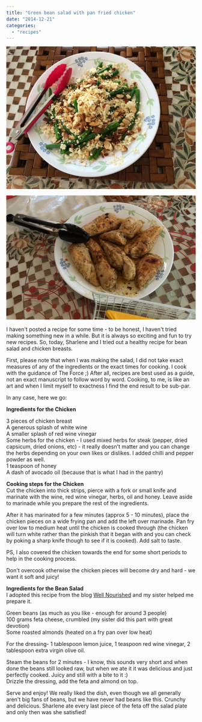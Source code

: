 ```yaml
---
title: "Green bean salad with pan fried chicken"
date: "2014-12-21"
categories: 
  - "recipes"
---
```


[![](images/aeed0-img_4709.jpg)](https://shalveena.files.wordpress.com/2014/12/aeed0-img_4709.jpg)

  

  

[![](images/aa0e7-img_47142bcropped.png)](https://shalveena.files.wordpress.com/2014/12/aa0e7-img_47142bcropped.png)

  
  
I haven't posted a recipe for some time - to be honest, I haven't tried making something new in a while. But it is always so exciting and fun to try new recipes. So, today, Sharlene and I tried out a healthy recipe for bean salad and chicken breasts.  
  
First, please note that when I was making the salad, I did not take exact measures of any of the ingredients or the exact times for cooking. I cook with the guidance of The Force ;) After all, recipes are best used as a guide, not an exact manuscript to follow word by word. Cooking, to me, is like an art and when I limit myself to exactness I find the end result to be sub-par.  
  
In any case, here we go:  
  
**Ingredients for the Chicken**  
  
3 pieces of chicken breast  
A generous splash of white wine  
A smaller splash of red wine vinegar  
Some herbs for the chicken - I used mixed herbs for steak (pepper, dried capsicum, dried onions, etc) - it really doesn't matter and you can change the herbs depending on your own likes or dislikes. I added chilli and pepper powder as well.  
1 teaspoon of honey  
A dash of avocado oil (because that is what I had in the pantry)  
  
**Cooking steps for the Chicken**  
Cut the chicken into thick strips, pierce with a fork or small knife and marinate with the wine, red wine vinegar, herbs, oil and honey. Leave aside to marinade while you prepare the rest of the ingredients.  
  
After it has marinated for a few minutes (approx 5 - 10 minutes), place the chicken pieces on a wide frying pan and add the left over marinade. Pan fry over low to medium heat until the chicken is cooked through (the chicken will turn white rather than the pinkish that it began with and you can check by poking a sharp knife though to see if it is cooked). Add salt to taste.  
  
PS, I also covered the chicken towards the end for some short periods to help in the cooking process.  
  
Don't overcook otherwise the chicken pieces will become dry and hard - we want it soft and juicy!  
  
**Ingredients for the Bean Salad**  
I adopted this recipe from the blog [Well Nourished](http://wellnourished.com.au/green-bean-and-almond-salad/) and my sister helped me prepare it.  
  
Green beans (as much as you like - enough for around 3 people)  
100 grams feta cheese, crumbled (my sister did this part with great devotion)  
Some roasted almonds (heated on a fry pan over low heat)  
  
For the dressing- 1 tablespoon lemon juice, 1 teaspoon red wine vinegar, 2 tablespoon extra virgin olive oil.  
  
Steam the beans for 2 minutes - I know, this sounds very short and when done the beans still looked raw, but when we ate it it was delicious and just perfectly cooked. Juicy and still with a bite to it :)  
Drizzle the dressing, add the feta and almond on top.  
  
Serve and enjoy! We really liked the dish, even though we all generally aren't big fans of beans, but we have never had beans like this. Crunchy and delicious. Sharlene ate every last piece of the feta off the salad plate and only then was she satisfied!
